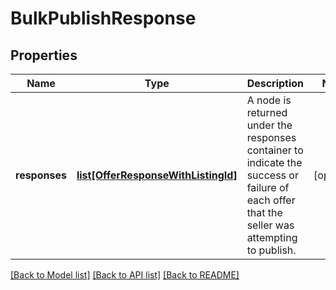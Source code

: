 # BulkPublishResponse

## Properties
Name | Type | Description | Notes
------------ | ------------- | ------------- | -------------
**responses** | [**list[OfferResponseWithListingId]**](OfferResponseWithListingId.md) | A node is returned under the responses container to indicate the success or failure of each offer that the seller was attempting to publish. | [optional] 

[[Back to Model list]](../README.md#documentation-for-models) [[Back to API list]](../README.md#documentation-for-api-endpoints) [[Back to README]](../README.md)

